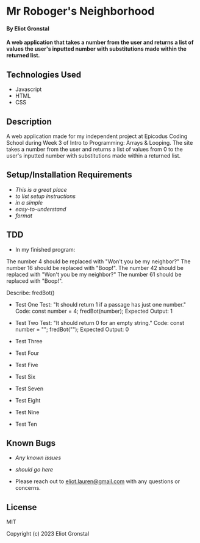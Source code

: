 # Mr Roboger's Neighborhood

#### By Eliot Gronstal

#### A web application that takes a number from the user and returns a list of values the user's inputted number with substitutions made within the returned list.

## Technologies Used

* Javascript
* HTML
* CSS

## Description

A web application made for my independent project at Epicodus Coding School during Week 3 of Intro to Programming: Arrays & Looping. The site takes a number from the user and returns a list of values from 0 to the user's inputted number with substitutions made within a returned list.

## Setup/Installation Requirements

* _This is a great place_
* _to list setup instructions_
* _in a simple_
* _easy-to-understand_
* _format_

## TDD

* In my finished program:

The number 4 should be replaced with "Won't you be my neighbor?"
The number 16 should be replaced with "Boop!".
The number 42 should be replaced with "Won't you be my neighbor?"
The number 61 should be replaced with "Boop!".

Describe: fredBot()

*  Test One
Test: "It should return 1 if a passage has just one number."
Code:
const number = 4;
fredBot(number);
Expected Output: 1

*  Test Two
Test: "It should return 0 for an empty string."
Code:
const number = "";
fredBot("");
Expected Output: 0

*  Test Three

*  Test Four

*  Test Five

*  Test Six

*  Test Seven

*  Test Eight

*  Test Nine

*  Test Ten


## Known Bugs

* _Any known issues_
* _should go here_

* Please reach out to eliot.lauren@gmail.com with any questions or concerns.

## License

MIT

Copyright (c) 2023 Eliot Gronstal
